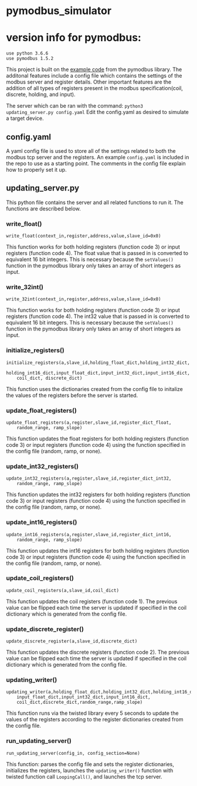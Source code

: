 # pymodbus_simulator
# version info for pymodbus:
    use python 3.6.6
    use pymodbus 1.5.2

This project is built on the [example code](https://pymodbus.readthedocs.io/en/v1.3.2/examples/updating-server.html) from the pymodbus library. The additonal features include a config file which contains the settings of the modbus server and register details. Other important features are the addition of all types of registers present in the modbus specification(coil, discrete, holding, and input). 

The server which can be ran with the command: ```python3 updating_server.py config.yaml```
Edit the config.yaml as desired to simulate a target device.

## config.yaml

A yaml config file is used to store all of the settings related to both the modbus tcp server and the registers. An example 
`config.yaml` is included in the repo to use as a starting point. The comments in the config file explain how to properly set
it up. 

## updating_server.py

This python file contains the server and all related functions to run it. The functions are described below.

### write_float()
``` write_float(context_in,register,address,value,slave_id=0x0) ```

This function works for both holding registers (function code 3) or input registers (function code 4). The float 
value that is passed in is converted to equivalent 16 bit integers. This is necessary because the ```setValues()``` 
function in the pymodbus library only takes an array of short integers as input.

### write_32int()
```
write_32int(context_in,register,address,value,slave_id=0x0) 
```

This function works for both holding registers (function code 3) or input registers (function code 4). The int32 
value that is passed in is converted to equivalent 16 bit integers. This is necessary because the ```setValues()```
function in the pymodbus library only takes an array of short integers as input.

### initialize_registers()
```
initialize_registers(a,slave_id,holding_float_dict,holding_int32_dict,
    holding_int16_dict,input_float_dict,input_int32_dict,input_int16_dict,
    coil_dict, discrete_dict)
```

This function uses the dictionaries created from the config file to initalize the values of the registers before 
the server is started.
    
### update_float_registers()
```
update_float_registers(a,register,slave_id,register_dict_float,
    random_range, ramp_slope)
```
This function updates the float registers for both holding registers (function code 3) or input registers 
(function code 4) using the function specified in the config file (random, ramp, or none).
    
### update_int32_registers()
```
update_int32_registers(a,register,slave_id,register_dict_int32,
    random_range, ramp_slope)
```
This function updates the int32 registers for both holding registers (function code 3) or input registers 
(function code 4) using the function specified in the config file (random, ramp, or none).
    
### update_int16_registers()
```
update_int16_registers(a,register,slave_id,register_dict_int16,
    random_range, ramp_slope)
```
This function updates the int16 registers for both holding registers (function code 3) or input registers 
(function code 4) using the function specified in the config file (random, ramp, or none).
    
### update_coil_registers()
```
update_coil_registers(a,slave_id,coil_dict)
```
This function updates the coil registers (function code 1). The previous value can be flipped each time 
the server is updated if specified in the coil dictionary which is generated from the config file.

### update_discrete_register()
```
update_discrete_register(a,slave_id,discrete_dict)
```
This function updates the discrete registers (function code 2). The previous value can be flipped each time 
the server is updated if specified in the coil dictionary which is generated from the config file.


### updating_writer()
```
updating_writer(a,holding_float_dict,holding_int32_dict,holding_int16_dict,
    input_float_dict,input_int32_dict,input_int16_dict,
    coil_dict,discrete_dict,random_range,ramp_slope)
```
This function runs via the twisted library every 5 seconds to update the values of the registers according
to the register dictionaries created from the config file. 

### run_updating_server()
```
run_updating_server(config_in, config_section=None)
```
This function: parses the config file and sets the register dictionaries, initializes the registers, launches the ```updating_writer()``` function with twisted function call ```LoopingCall()```, and launches the tcp server.






